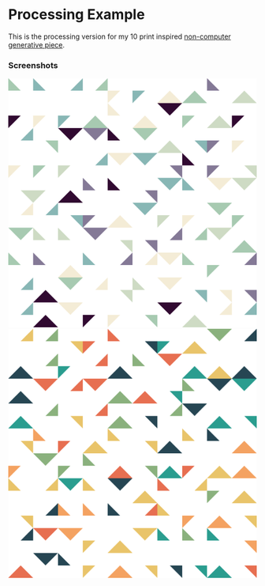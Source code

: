 # Processing Example

This is the processing version for my 10 print inspired [non-computer generative piece](../).

### Screenshots

![example 1](images/example.png)
![example 2](images/example_.png)
